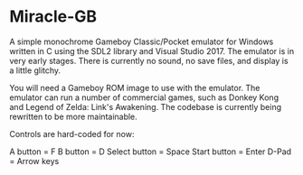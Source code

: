 # Miracle-GB
A simple monochrome Gameboy Classic/Pocket emulator for Windows written in C using the SDL2 library and Visual Studio 2017.  The emulator is in very early stages.  There is currently no sound, no save files, and display is a little glitchy.

You will need a Gameboy ROM image to use with the emulator.  The emulator can run a number of commercial games,
such as Donkey Kong and Legend of Zelda: Link's Awakening.  The codebase is currently being rewritten to be more maintainable.

Controls are hard-coded for now:

A button = F
B button = D
Select button = Space
Start button = Enter
D-Pad = Arrow keys
